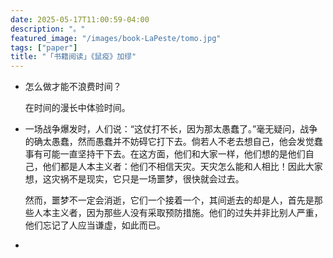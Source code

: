 ```yaml
---
date: 2025-05-17T11:00:59-04:00
description: "。"
featured_image: "/images/book-LaPeste/tomo.jpg"
tags: ["paper"]
title: "「书籍阅读」《鼠疫》加缪"
---
```


- 怎么做才能不浪费时间？

  在时间的漫长中体验时间。

- 一场战争爆发时，人们说：“这仗打不长，因为那太愚蠢了。”毫无疑问，战争的确太愚蠢，然而愚蠢并不妨碍它打下去。倘若人不老去想自己，他会发觉蠢事有可能一直坚持干下去。在这方面，他们和大家一样，他们想的是他们自己，他们都是人本主义者：他们不相信天灾。天灾怎么能和人相比！因此大家想，这灾祸不是现实，它只是一场噩梦，很快就会过去。 

  然而，噩梦不一定会消逝，它们一个接着一个，其间逝去的却是人，首先是那些人本主义者，因为那些人没有采取预防措施。他们的过失并非比别人严重，他们忘记了人应当谦虚，如此而已。

- 